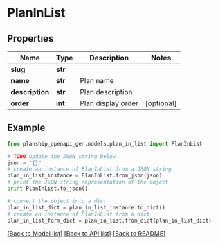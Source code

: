 # PlanInList


## Properties
Name | Type | Description | Notes
------------ | ------------- | ------------- | -------------
**slug** | **str** |  | 
**name** | **str** | Plan name | 
**description** | **str** | Plan description | 
**order** | **int** | Plan display order | [optional] 

## Example

```python
from planship_openapi_gen.models.plan_in_list import PlanInList

# TODO update the JSON string below
json = "{}"
# create an instance of PlanInList from a JSON string
plan_in_list_instance = PlanInList.from_json(json)
# print the JSON string representation of the object
print PlanInList.to_json()

# convert the object into a dict
plan_in_list_dict = plan_in_list_instance.to_dict()
# create an instance of PlanInList from a dict
plan_in_list_form_dict = plan_in_list.from_dict(plan_in_list_dict)
```
[[Back to Model list]](../README.md#documentation-for-models) [[Back to API list]](../README.md#documentation-for-api-endpoints) [[Back to README]](../README.md)



